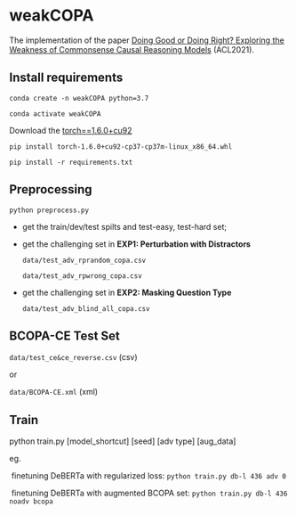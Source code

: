 # weakCOPA
The implementation of the paper [Doing Good or Doing Right? Exploring the Weakness of Commonsense Causal Reasoning Models](https://arxiv.org/abs/2107.01791) (ACL2021).

## Install requirements

`conda create -n weakCOPA python=3.7`

`conda activate weakCOPA`

Download the [torch==1.6.0+cu92](https://download.pytorch.org/whl/cu92/torch-1.6.0%2Bcu92-cp37-cp37m-linux_x86_64.whl)

`pip install torch-1.6.0+cu92-cp37-cp37m-linux_x86_64.whl`

`pip install -r requirements.txt`

## Preprocessing

`python preprocess.py`

- get the train/dev/test spilts and test-easy, test-hard set;

- get the challenging set in **EXP1: Perturbation with Distractors** 

  `data/test_adv_rprandom_copa.csv`

  `data/test_adv_rpwrong_copa.csv`

- get the challenging set in **EXP2:  Masking Question Type** 

  `data/test_adv_blind_all_copa.csv`

## BCOPA-CE Test Set

`data/test_ce&ce_reverse.csv` (csv)

or 

`data/BCOPA-CE.xml` (xml)

## Train 

python train.py [model_shortcut] [seed] [adv type] [aug_data]

eg. 

​	finetuning DeBERTa with regularized loss: `python train.py db-l 436 adv 0`

​	finetuning DeBERTa  with augmented BCOPA set: `python train.py db-l 436 noadv bcopa`

